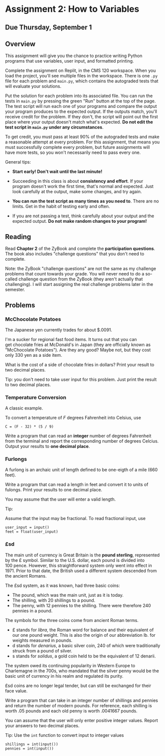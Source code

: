 # Assignment 2: How to Variables

## Due Thursday, September 1

## Overview

This assignment will give you the chance to practice writing Python programs that use variables, user input, and formatted printing.

Complete the assignment on Replit, in the CMS 120 workspace. When you load the project, you'll see multiple files in the workspace. There is one `.py` file for each problem and `main.py`, which contains the autograded tests that will evaluate your solutions.

Put the solution for each problem into its associated file. You can run the tests in `main.py` by pressing the green "Run" button at the top of the page. The test script will run each one of your programs and compare the output your program produces to the expected output. If the outputs match, you'll receive credit for the problem. If they don't, the script will point out the first place where your output doesn't match what's expected. **Do not edit the test script in `main.py` under any circumstances**.

To get credit, you must pass at least 90% of the autograded tests and make a reasonable attempt at every problem. For this assignment, that means you must successfully complete every problem, but future assignments will have more tests, so you won't necessarily need to pass every one.

General tips:

- **Start early! Don't wait until the last minute!**

- Succeeding in this class is about **consistency and effort**. If your program doesn't work the first time, that's normal and expected. Just look carefully at the output, make some changes, and try again.

- **You can run the test script as many times as you need to**. There are no limits. Get in the habit of testing early and often.
 
- If you are not passing a test, think carefully about your output and the expected output. **Do not make random changes to your program!**

## Reading

Read **Chapter 2** of the ZyBook and complete the **participation questions**. The book also includes "challenge questions" that you don't need to complete.

Note: the ZyBook "challenge questions" are not the same as my challenge problems that count towards your grade. You will never need to do a so-called challenge question from the ZyBook (they aren't actually that challenging). I will start assigning the real challenge problems later in the semester.

## Problems

### McChocolate Potatoes

The Japanese yen currently trades for about $.0091.

I'm a sucker for regional fast food items. It turns out that you can get chocolate fries at McDonald's in Japan (they are officially known as "McChocolate Potatoes"). Are they any good? Maybe not, but they cost only 330 yen as a side item.

What is the cost of a side of chocolate fries in dollars? Print your result to two decimal places.

Tip: you don't need to take user input for this problem. Just print the result to two decimal places.


### Temperature Conversion

A classic example.

To convert a temperature of *F* degrees Fahrenheit into Celsius, use

```
C = (F - 32) * (5 / 9)
```

Write a program that can read an **integer** number of degrees Fahrenheit from the terminal and report the corresponding number of degrees Celcius.
Output your results to **one decimal place**.

### Furlongs


A furlong is an archaic unit of length defined to be one-eigth of a mile (660 feet).

Write a program that can read a length in feet and convert it to units of fulongs. Print your results to one decimal place.

You may assume that the user will enter a valid length.

Tip:

Assume that the input may be fractional. To read fractional input, use

```
user_input = input()
feet = float(user_input)
```

### £sd

The main unit of currency is Great Britain is the **pound sterling**, represented by the £ symbol. Similar to the U.S. dollar, each pound is divided into 100 pence. However, this straightforward system only went into effect in 1971. Prior to that date, the British used a different system descended from the ancient Romans.

The £sd system, as it was known, had three basic coins:
- The pound, which was the main unit, just as it is today.
- The shilling, with 20 shillings to a pound.
- The penny, with 12 pennies to the shilling. There were therefore 240 pennies in a pound.


The symbols for the three coins come from ancient Roman terms.
- £ stands for *libra*, the Roman word for balance and their equivalent of our one pound weight. This is also the origin of our abbreviation lb. for weights measured in pounds.
- d stands for *denarius*, a basic silver coin, 240 of which were traditionally struck from a pound of silver.
- s stands for *solidus*, a gold coin held to be the equivalent of 12 denarii.

The system owed its continuing popularity in Western Europe to Charlemagne in the 700s, who mandated that the silver penny would be the basic unit of currency in his realm and regulated its purity.

£sd coins are no longer legal tender, but can still be exchanged for their face value.

Write a program that can take in an integer number of shillings and pennies and return the number of modern pounds. For reference, each shilling is worth .05 pounds and each old penny is worth .0041667 pounds.

You can assume that the user will only enter positive integer values. Report your answers to two decimal places.


Tip: Use the `int` function to convert input to integer values

```
shillings = int(input())
pennies = int(input())
```

